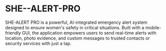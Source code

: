 # SHE--ALERT-PRO
SHE-ALERT PRO is a powerful, AI-integrated emergency alert system designed to ensure women's safety in critical situations. Built with a mobile-friendly GUI, the application empowers users to send real-time alerts with location, photo evidence, and custom messages to trusted contacts or security services with just a tap.
